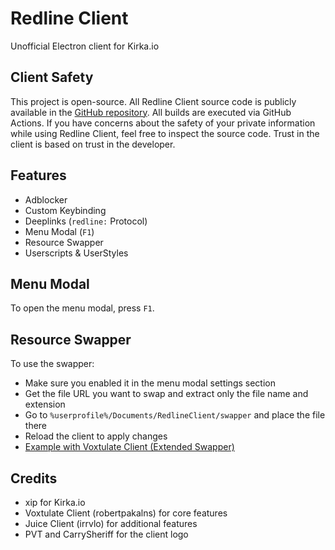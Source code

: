 # Redline Client
Unofficial Electron client for Kirka.io 

## Client Safety
This project is open-source. All Redline Client source code is publicly available in the [GitHub repository](https://github.com/robertpakalns/redline-client). All builds are executed via GitHub Actions. If you have concerns about the safety of your private information while using Redline Client, feel free to inspect the source code. Trust in the client is based on trust in the developer.

## Features
* Adblocker
* Custom Keybinding
* Deeplinks (`redline:` Protocol)
* Menu Modal (`F1`)
* Resource Swapper
* Userscripts & UserStyles

## Menu Modal
To open the menu modal, press `F1`.

## Resource Swapper
To use the swapper:
* Make sure you enabled it in the menu modal settings section
* Get the file URL you want to swap and extract only the file name and extension
* Go to `%userprofile%/Documents/RedlineClient/swapper` and place the file there
* Reload the client to apply changes
* [Example with Voxtulate Client (Extended Swapper)](https://github.com/robertpakalns/VoxtulateClient/wiki/Resource-Swapper)

## Credits
* xip for Kirka.io
* Voxtulate Client (robertpakalns) for core features
* Juice Client (irrvlo) for additional features
* PVT and CarrySheriff for the client logo